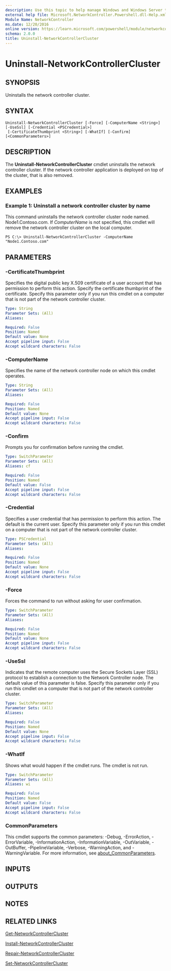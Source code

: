 ```yaml
---
description: Use this topic to help manage Windows and Windows Server technologies with Windows PowerShell.
external help file: Microsoft.NetworkController.Powershell.dll-Help.xml
Module Name: NetworkController
ms.date: 12/20/2016
online version: https://learn.microsoft.com/powershell/module/networkcontroller/uninstall-networkcontrollercluster?view=windowsserver2016-ps&wt.mc_id=ps-gethelp
schema: 2.0.0
title: Uninstall-NetworkControllerCluster
---
```


# Uninstall-NetworkControllerCluster

## SYNOPSIS
Uninstalls the network controller cluster.

## SYNTAX

```
Uninstall-NetworkControllerCluster [-Force] [-ComputerName <String>] [-UseSsl] [-Credential <PSCredential>]
 [-CertificateThumbprint <String>] [-WhatIf] [-Confirm] [<CommonParameters>]
```

## DESCRIPTION
The **Uninstall-NetworkControllerCluster** cmdlet uninstalls the network controller cluster.
If the network controller application is deployed on top of the cluster, that is also removed.

## EXAMPLES

### Example 1: Uninstall a network controller cluster by name

This command uninstalls the network controller cluster node named.
Node1.Contoso.com.
If *ComputerName* is not specified, this cmdlet will remove the network controller cluster on the local computer.


```
PS C:\> Uninstall-NetworkControllerCluster -ComputerName "Node1.Contoso.com"
```

## PARAMETERS

### -CertificateThumbprint
Specifies the digital public key X.509 certificate of a user account that has permission to perform this action.
Specify the certificate thumbprint of the certificate.
Specify this parameter only if you run this cmdlet on a computer that is not part of the network controller cluster.

```yaml
Type: String
Parameter Sets: (All)
Aliases: 

Required: False
Position: Named
Default value: None
Accept pipeline input: False
Accept wildcard characters: False
```

### -ComputerName
Specifies the name of the network controller node on which this cmdlet operates.

```yaml
Type: String
Parameter Sets: (All)
Aliases: 

Required: False
Position: Named
Default value: None
Accept pipeline input: False
Accept wildcard characters: False
```

### -Confirm
Prompts you for confirmation before running the cmdlet.

```yaml
Type: SwitchParameter
Parameter Sets: (All)
Aliases: cf

Required: False
Position: Named
Default value: False
Accept pipeline input: False
Accept wildcard characters: False
```

### -Credential
Specifies a user credential that has permission to perform this action.
The default is the current user.
Specify this parameter only if you run this cmdlet on a computer that is not part of the network controller cluster.

```yaml
Type: PSCredential
Parameter Sets: (All)
Aliases: 

Required: False
Position: Named
Default value: None
Accept pipeline input: False
Accept wildcard characters: False
```

### -Force
Forces the command to run without asking for user confirmation.

```yaml
Type: SwitchParameter
Parameter Sets: (All)
Aliases: 

Required: False
Position: Named
Default value: None
Accept pipeline input: False
Accept wildcard characters: False
```

### -UseSsl
Indicates that the remote computer uses the Secure Sockets Layer (SSL) protocol to establish a connection to the Network Controller node.
The default value of this parameter is false.
Specify this parameter only if you run this cmdlet on a computer that is not part of the network controller cluster.

```yaml
Type: SwitchParameter
Parameter Sets: (All)
Aliases: 

Required: False
Position: Named
Default value: None
Accept pipeline input: False
Accept wildcard characters: False
```

### -WhatIf
Shows what would happen if the cmdlet runs.
The cmdlet is not run.

```yaml
Type: SwitchParameter
Parameter Sets: (All)
Aliases: wi

Required: False
Position: Named
Default value: False
Accept pipeline input: False
Accept wildcard characters: False
```

### CommonParameters
This cmdlet supports the common parameters: -Debug, -ErrorAction, -ErrorVariable, -InformationAction, -InformationVariable, -OutVariable, -OutBuffer, -PipelineVariable, -Verbose, -WarningAction, and -WarningVariable. For more information, see [about_CommonParameters](https://go.microsoft.com/fwlink/?LinkID=113216).

## INPUTS

## OUTPUTS

## NOTES

## RELATED LINKS

[Get-NetworkControllerCluster](./Get-NetworkControllerCluster.md)

[Install-NetworkControllerCluster](./Install-NetworkControllerCluster.md)

[Repair-NetworkControllerCluster](./Repair-NetworkControllerCluster.md)

[Set-NetworkControllerCluster](./Set-NetworkControllerCluster.md)

